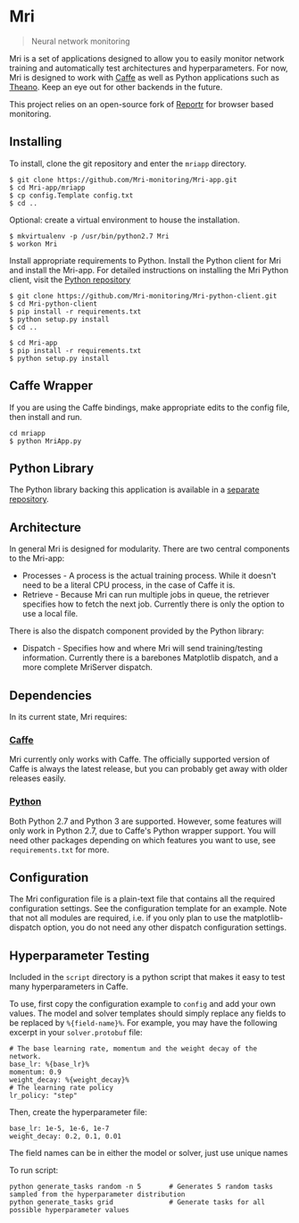 Mri
========

> Neural network monitoring

Mri is a set of applications designed to allow you to easily monitor network training and automatically test architectures and hyperparameters. For now, Mri is designed to work with [Caffe](http://caffe.berkeleyvision.org/) as well as Python applications such as [Theano](http://deeplearning.net/software/theano/). Keep an eye out for other backends in the future.

This project relies on an open-source fork of [Reportr](http://www.reportr.io/) for browser based monitoring.

## Installing

To install, clone the git repository and enter the `mriapp` directory. 

```
$ git clone https://github.com/Mri-monitoring/Mri-app.git 
$ cd Mri-app/mriapp
$ cp config.Template config.txt
$ cd .. 
```

Optional: create a virtual environment to house the installation.

```
$ mkvirtualenv -p /usr/bin/python2.7 Mri
$ workon Mri
```

Install appropriate requirements to Python. Install the Python client for Mri and install the Mri-app. For detailed instructions on installing the Mri Python client, visit the [Python repository](https://github.com/Mri-monitoring/Mri-python-client)
```
$ git clone https://github.com/Mri-monitoring/Mri-python-client.git 
$ cd Mri-python-client
$ pip install -r requirements.txt
$ python setup.py install
$ cd ..

$ cd Mri-app
$ pip install -r requirements.txt
$ python setup.py install
```

## Caffe Wrapper
If you are using the Caffe bindings, make appropriate edits to the config file, then install and run.

```
cd mriapp
$ python MriApp.py
```

## Python Library
The Python library backing this application is available in a [separate repository](https://github.com/Mri-monitoring/Mri-python-client). 

## Architecture 

In general Mri is designed for modularity. There are two central components to the Mri-app:

* Processes - A process is the actual training process. While it doesn't need to be a literal CPU process, in the case of Caffe it is.
* Retrieve - Because Mri can run multiple jobs in queue, the retriever specifies how to fetch the next job. Currently there is only the option to use a local file.

There is also the dispatch component provided by the Python library:

* Dispatch - Specifies how and where Mri will send training/testing information. Currently there is a barebones Matplotlib dispatch, and a more complete MriServer dispatch.

## Dependencies

In its current state, Mri requires:

### [Caffe](http://caffe.berkeleyvision.org/)

Mri currently only works with Caffe. The officially supported version of Caffe is always the latest release, but you can probably get away with older releases easily.

### [Python](https://www.python.org/)

Both Python 2.7 and Python 3 are supported. However, some features will only work in Python 2.7, due to Caffe's Python wrapper support. You will need other packages depending on which features you want to use, see `requirements.txt` for more.

## Configuration

The Mri configuration file is a plain-text file that contains all the required configuration settings. See the configuration template for an example. Note that not all modules are required, i.e. if you only plan to use the matplotlib-dispatch option, you do not need any other dispatch configuration settings.

## Hyperparameter Testing
Included in the `script` directory is a python script that makes it easy to test many hyperparameters in Caffe.

To use, first copy the configuration example to `config` and add your own values. The model and solver templates should simply replace any fields to be replaced by `%{field-name}%`. For example, you may have the following excerpt in your `solver.protobuf` file:

```
# The base learning rate, momentum and the weight decay of the network.
base_lr: %{base_lr}%
momentum: 0.9
weight_decay: %{weight_decay}%
# The learning rate policy
lr_policy: "step"
```

Then, create the hyperparameter file:

```
base_lr: 1e-5, 1e-6, 1e-7
weight_decay: 0.2, 0.1, 0.01
```

The field names can be in either the model or solver, just use unique names

To run script:

```
python generate_tasks random -n 5       # Generates 5 random tasks sampled from the hyperparameter distribution
python generate_tasks grid              # Generate tasks for all possible hyperparameter values
```
